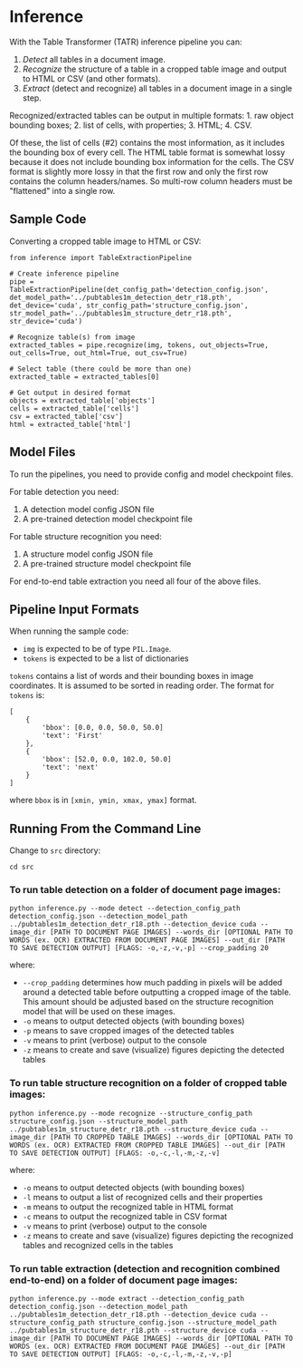 # Inference

With the Table Transformer (TATR) inference pipeline you can:
1. *Detect* all tables in a document image.
2. *Recognize* the structure of a table in a cropped table image and output to HTML or CSV (and other formats).
3. *Extract* (detect and recognize) all tables in a document image in a single step.

Recognized/extracted tables can be output in multiple formats: 1. raw object bounding boxes; 2. list of cells, with properties; 3. HTML; 4. CSV.

Of these, the list of cells (#2) contains the most information, as it includes the bounding box of every cell. The HTML table format is somewhat lossy because it does not include bounding box information for the cells. The CSV format is slightly more lossy in that the first row and only the first row contains the column headers/names. So multi-row column headers must be "flattened" into a single row.

## Sample Code
Converting a cropped table image to HTML or CSV:
```
from inference import TableExtractionPipeline

# Create inference pipeline
pipe = TableExtractionPipeline(det_config_path='detection_config.json', det_model_path='../pubtables1m_detection_detr_r18.pth', det_device='cuda', str_config_path='structure_config.json', str_model_path='../pubtables1m_structure_detr_r18.pth', str_device='cuda')

# Recognize table(s) from image
extracted_tables = pipe.recognize(img, tokens, out_objects=True, out_cells=True, out_html=True, out_csv=True)

# Select table (there could be more than one)
extracted_table = extracted_tables[0]

# Get output in desired format
objects = extracted_table['objects']
cells = extracted_table['cells']
csv = extracted_table['csv']
html = extracted_table['html']
```

## Model Files
To run the pipelines, you need to provide config and model checkpoint files.

For table detection you need:
1. A detection model config JSON file
2. A pre-trained detection model checkpoint file

For table structure recognition you need:
1. A structure model config JSON file
2. A pre-trained structure model checkpoint file

For end-to-end table extraction you need all four of the above files.


## Pipeline Input Formats
When running the sample code:
- `img` is expected to be of type `PIL.Image`.
- `tokens` is expected to be a list of dictionaries

`tokens` contains a list of words and their bounding boxes in image coordinates. It is assumed to be sorted in reading order. The format for `tokens` is:
```
[
    {
        'bbox': [0.0, 0.0, 50.0, 50.0]
        'text': 'First'
    },
    {
        'bbox': [52.0, 0.0, 102.0, 50.0]
        'text': 'next'
    }
]
```
where `bbox` is in `[xmin, ymin, xmax, ymax]` format.
## Running From the Command Line
Change to `src` directory:
```
cd src
```
### To run table detection on a folder of document page images:
```
python inference.py --mode detect --detection_config_path detection_config.json --detection_model_path ../pubtables1m_detection_detr_r18.pth --detection_device cuda --image_dir [PATH TO DOCUMENT PAGE IMAGES] --words_dir [OPTIONAL PATH TO WORDS (ex. OCR) EXTRACTED FROM DOCUMENT PAGE IMAGES] --out_dir [PATH TO SAVE DETECTION OUTPUT] [FLAGS: -o,-z,-v,-p] --crop_padding 20
```
where:
- `--crop_padding` determines how much padding in pixels will be added around a detected table before outputting a cropped image of the table. This amount should be adjusted based on the structure recognition model that will be used on these images.
- `-o` means to output detected objects (with bounding boxes)
- `-p` means to save cropped images of the detected tables
- `-v` means to print (verbose) output to the console
- `-z` means to create and save (visualize) figures depicting the detected tables

### To run table structure recognition on a folder of cropped table images:
```
python inference.py --mode recognize --structure_config_path structure_config.json --structure_model_path ../pubtables1m_structure_detr_r18.pth --structure_device cuda --image_dir [PATH TO CROPPED TABLE IMAGES] --words_dir [OPTIONAL PATH TO WORDS (ex. OCR) EXTRACTED FROM CROPPED TABLE IMAGES] --out_dir [PATH TO SAVE DETECTION OUTPUT] [FLAGS: -o,-c,-l,-m,-z,-v]
 ```
 where:
- `-o` means to output detected objects (with bounding boxes)
- `-l` means to output a list of recognized cells and their properties
- `-m` means to output the recognized table in HTML format
- `-c` means to output the recognized table in CSV format
- `-v` means to print (verbose) output to the console
- `-z` means to create and save (visualize) figures depicting the recognized tables and recognized cells in the tables

 ### To run table extraction (detection and recognition combined end-to-end) on a folder of document page images:
```
python inference.py --mode extract --detection_config_path detection_config.json --detection_model_path ../pubtables1m_detection_detr_r18.pth --detection_device cuda --structure_config_path structure_config.json --structure_model_path ../pubtables1m_structure_detr_r18.pth --structure_device cuda --image_dir [PATH TO DOCUMENT PAGE IMAGES] --words_dir [OPTIONAL PATH TO WORDS (ex. OCR) EXTRACTED FROM DOCUMENT PAGE IMAGES] --out_dir [PATH TO SAVE DETECTION OUTPUT] [FLAGS: -o,-c,-l,-m,-z,-v,-p]
```
